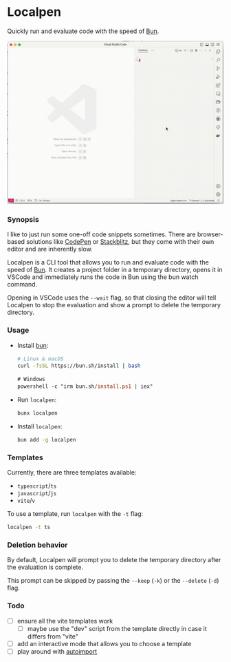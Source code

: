 # Localpen

Quickly run and evaluate code with the speed of [Bun][bun].

![Localpen demo](./.github/localpen.gif)

### Synopsis

I like to just run some one-off code snippets sometimes.
There are browser-based solutions like [CodePen](https://codepen.io) or [Stackblitz](https://stackblitz.com), but they come with their own editor and are inherently slow.

Localpen is a CLI tool that allows you to run and evaluate code with the speed of [Bun][bun]. It creates a project folder in a temporary directory, opens it in VSCode and immediately runs the code in Bun using the bun watch command.

Opening in VSCode uses the `--wait` flag, so that closing the editor will tell Localpen to stop the evaluation and show a prompt to delete the temporary directory.

### Usage

- Install [bun][bun]:

  ```bash
  # Linux & macOS
  curl -fsSL https://bun.sh/install | bash
  ```

  ```ps
  # Windows
  powershell -c "irm bun.sh/install.ps1 | iex"
  ```

- Run `localpen`:

  ```bash
  bunx localpen
  ```

- Install `localpen`:
  ```bash
  bun add -g localpen
  ```

### Templates

Currently, there are three templates available:

- `typescript`/`ts`
- `javascript`/`js`
- `vite`/`v`

To use a template, run `localpen` with the `-t` flag:

```bash
localpen -t ts
```

### Deletion behavior

By default, Localpen will prompt you to delete the temporary directory after the evaluation is complete.

This prompt can be skipped by passing the `--keep` (`-k`) or the `--delete` (`-d`) flag.

### Todo

- [ ] ensure all the vite templates work
  - [ ] maybe use the "dev" script from the template directly in case it differs from "vite"
- [ ] add an interactive mode that allows you to choose a template
- [ ] play around with [autoimport](https://bun.sh/docs/runtime/autoimport)

[bun]: https://bun.sh

